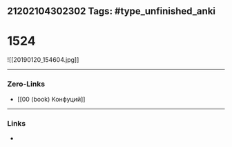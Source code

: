 21202104302302
Tags: #type_unfinished_anki 
---
# 1524

![[20190120_154604.jpg]]

---
### Zero-Links
- [[00 (book) Конфуций]]
---
### Links
-
